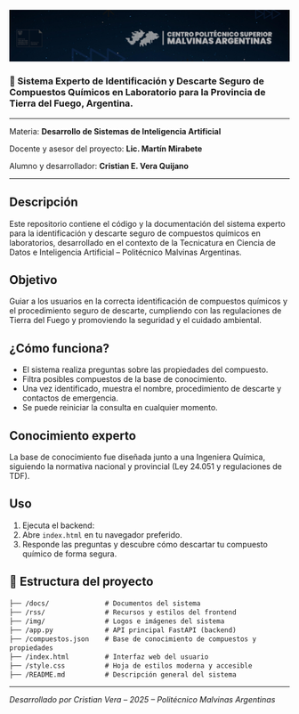![Sistema_Experto_TDF](/img/banner_pma.jpg)

### 🧪 Sistema Experto de Identificación y Descarte Seguro de Compuestos Químicos en Laboratorio para la Provincia de Tierra del Fuego, Argentina. 
---
Materia: **Desarrollo de Sistemas de Inteligencia Artificial**

Docente y asesor del proyecto: **Lic. Martín Mirabete**

Alumno y desarrollador: **Cristian E. Vera Quijano**

---

## Descripción

Este repositorio contiene el código y la documentación del sistema experto para la identificación y descarte seguro de compuestos químicos en laboratorios, desarrollado en el contexto de la Tecnicatura en Ciencia de Datos e Inteligencia Artificial – Politécnico Malvinas Argentinas.

## Objetivo

Guiar a los usuarios en la correcta identificación de compuestos químicos y el procedimiento seguro de descarte, cumpliendo con las regulaciones de Tierra del Fuego y promoviendo la seguridad y el cuidado ambiental.

## ¿Cómo funciona?

- El sistema realiza preguntas sobre las propiedades del compuesto.
- Filtra posibles compuestos de la base de conocimiento.
- Una vez identificado, muestra el nombre, procedimiento de descarte y contactos de emergencia.
- Se puede reiniciar la consulta en cualquier momento.

## Conocimiento experto

La base de conocimiento fue diseñada junto a una Ingeniera Química, siguiendo la normativa nacional y provincial (Ley 24.051 y regulaciones de TDF).

## Uso

1. Ejecuta el backend:
2. Abre `index.html` en tu navegador preferido.
3. Responde las preguntas y descubre cómo descartar tu compuesto químico de forma segura.

## 📁 Estructura del proyecto

```
├── /docs/              # Documentos del sistema
├── /rss/               # Recursos y estilos del frontend
├── /img/               # Logos e imágenes del sistema
├── /app.py             # API principal FastAPI (backend)
├── /compuestos.json    # Base de conocimiento de compuestos y propiedades
├── /index.html         # Interfaz web del usuario
├── /style.css          # Hoja de estilos moderna y accesible
├── /README.md          # Descripción general del sistema
```
---

*Desarrollado por Cristian Vera – 2025 – Politécnico Malvinas Argentinas*